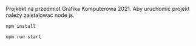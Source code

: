 Projkekt na przedmiot Grafika Komputerowa 2021.
Aby uruchomić projekt należy zaistalować node js.

`npm install`

`npm run start`
